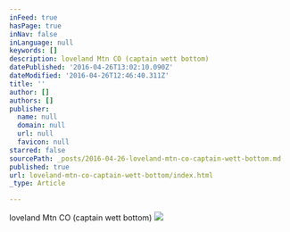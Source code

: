 ```yaml
---
inFeed: true
hasPage: true
inNav: false
inLanguage: null
keywords: []
description: loveland Mtn CO (captain wett bottom)
datePublished: '2016-04-26T13:02:10.090Z'
dateModified: '2016-04-26T12:46:40.311Z'
title: ''
author: []
authors: []
publisher:
  name: null
  domain: null
  url: null
  favicon: null
starred: false
sourcePath: _posts/2016-04-26-loveland-mtn-co-captain-wett-bottom.md
published: true
url: loveland-mtn-co-captain-wett-bottom/index.html
_type: Article

---
```

loveland Mtn CO (captain wett bottom)
![](https://the-grid-user-content.s3-us-west-2.amazonaws.com/efbac611-e3a2-4c3e-b661-c2a61623cd8d.jpg)